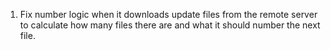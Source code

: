 1) Fix number logic when it downloads update files from the remote server to
calculate how many files there are and what it should number the next file.
